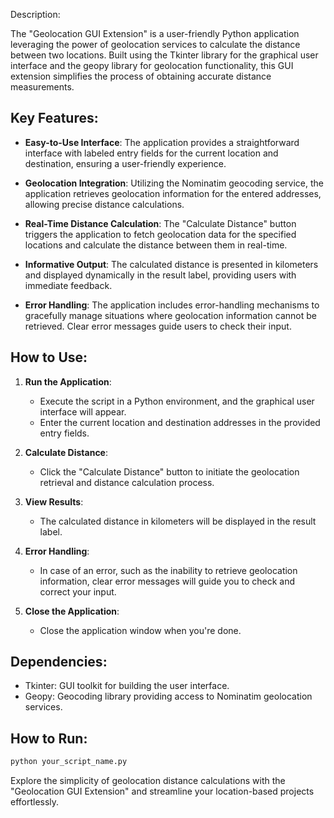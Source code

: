 Description:

The "Geolocation GUI Extension" is a user-friendly Python application leveraging the power of geolocation services to calculate the distance between two locations. Built using the Tkinter library for the graphical user interface and the geopy library for geolocation functionality, this GUI extension simplifies the process of obtaining accurate distance measurements.

## Key Features:

- **Easy-to-Use Interface**: The application provides a straightforward interface with labeled entry fields for the current location and destination, ensuring a user-friendly experience.

- **Geolocation Integration**: Utilizing the Nominatim geocoding service, the application retrieves geolocation information for the entered addresses, allowing precise distance calculations.

- **Real-Time Distance Calculation**: The "Calculate Distance" button triggers the application to fetch geolocation data for the specified locations and calculate the distance between them in real-time.

- **Informative Output**: The calculated distance is presented in kilometers and displayed dynamically in the result label, providing users with immediate feedback.

- **Error Handling**: The application includes error-handling mechanisms to gracefully manage situations where geolocation information cannot be retrieved. Clear error messages guide users to check their input.

## How to Use:

1. **Run the Application**:
   - Execute the script in a Python environment, and the graphical user interface will appear.
   - Enter the current location and destination addresses in the provided entry fields.

2. **Calculate Distance**:
   - Click the "Calculate Distance" button to initiate the geolocation retrieval and distance calculation process.

3. **View Results**:
   - The calculated distance in kilometers will be displayed in the result label.

4. **Error Handling**:
   - In case of an error, such as the inability to retrieve geolocation information, clear error messages will guide you to check and correct your input.

5. **Close the Application**:
   - Close the application window when you're done.

## Dependencies:

- Tkinter: GUI toolkit for building the user interface.
- Geopy: Geocoding library providing access to Nominatim geolocation services.

## How to Run:

```bash
python your_script_name.py
```

Explore the simplicity of geolocation distance calculations with the "Geolocation GUI Extension" and streamline your location-based projects effortlessly.

